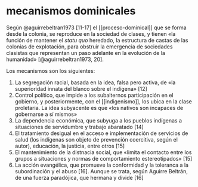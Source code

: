 # mecanismos dominicales
Según @aguirrebeltran1973 [11-17] el [[proceso-dominical]] que se forma desde la colonia, se reproduce en la sociedad de clases, y tienen «la función de mantener el *statu quo* heredado, la estructura de castas de las colonias de explotación, para obstruir la emergencia de sociedades clasistas que representan un paso adelante en la evolución de la humanidad» [@aguirrebeltran1973, 20].

Los mecanismos son los siguientes: 

1. La segregación racial, basada en la idea, falsa pero activa, de «la superioridad innata del blanco sobre el indígena» [12]
2. Control político, que impide a los subalternos participación en el gobierno, y posteriormente, con el [[indigenismo]], los ubica en la clase proletaria. La idea subyacente es que «los nativos son incapaces de gobernarse a sí mismos»
3. La dependencia económica, que subyuga a los pueblos indígenas a situaciones de servidumbre y trabajo abaratado [14]
4. El tratamiento desigual en el acceso e implementación de servicios de salud (los indígenas son objeto de prevención coercitiva, según el autor), educación, la justicia, entre otros [15]
5. El mantenimiento de la distnacia social, que «limita el contacto entre los grupos a situaciones y normas de comportamiento estereotipados» [15]
6. La acción evangélica, que promueve la conformidad y la toleranca a la subordinación y el abuso [16]. Aunque se trata, según Aguirre Beltrán, de una fuerza paradójica, que hermana y divide [16]
